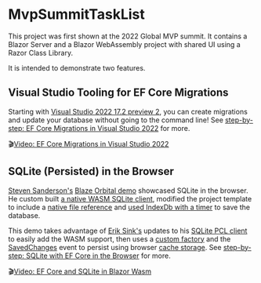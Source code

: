 # MvpSummitTaskList

This project was first shown at the 2022 Global MVP summit. It contains a Blazor Server and a Blazor WebAssembly project with shared UI using a Razor Class Library.

It is intended to demonstrate two features.

## Visual Studio Tooling for EF Core Migrations

Starting with [Visual Studio 2022 17.2 preview 2](https://visualstudio.microsoft.com/vs/preview/), you can create migrations and update your database without going to the command line! See [step-by-step: EF Core Migrations in Visual Studio 2022](./docs/migrations.md) for more.

🎬[Video: EF Core Migrations in Visual Studio 2022](https://youtu.be/j2XuiWq9Qes)

## SQLite (Persisted) in the Browser

[Steven Sanderson's](https://twitter.com/stevensanderson) [Blaze Orbital demo](https://github.com/SteveSandersonMS/BlazeOrbital) showcased SQLite in the browser. He custom built [a native WASM SQLite client](https://github.com/SteveSandersonMS/BlazeOrbital/blob/main/BlazeOrbital/ManufacturingHub/Data/e_sqlite3.o), modified the project template to include a [native file reference](https://github.com/SteveSandersonMS/BlazeOrbital/blob/main/BlazeOrbital/ManufacturingHub/BlazeOrbital.ManufacturingHub.csproj#HL30) and [used IndexDb with a timer](https://github.com/SteveSandersonMS/BlazeOrbital/blob/main/BlazeOrbital/ManufacturingHub/wwwroot/dbstorage.js) to save the database.

This demo takes advantage of [Erik Sink's](https://twitter.com/eric_sink) updates to his [SQLite PCL client](https://github.com/ericsink/SQLitePCL.raw) to easily add the WASM support, then uses a [custom factory](https://github.com/JeremyLikness/MvpSummitTaskList/blob/main/MvpSummitWasm/Data/SynchronizedSummitDbContextFactory.cs) and the [SavedChanges](https://github.com/JeremyLikness/MvpSummitTaskList/blob/main/MvpSummitWasm/Data/SynchronizedSummitDbContextFactory.cs#HL41) event to persist using browser [cache storage](https://developer.mozilla.org/en-US/docs/Web/API/Cache). See [step-by-step: SQLite with EF Core in the Browser](./docs/wasm.md) for more.

🎬[Video: EF Core and SQLite in Blazor Wasm](https://youtu.be/2UPiKgHv8YE)
